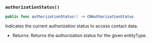 ### `authorizationStatus()`

```swift
public func authorizationStatus() -> CNAuthorizationStatus
```

Indicates the current authorization status to access contact data.
- Returns: Returns the authorization status for the given entityType.

